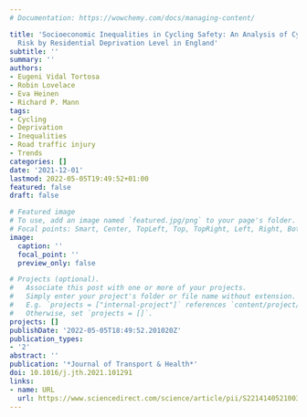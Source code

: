 ```yaml
---
# Documentation: https://wowchemy.com/docs/managing-content/

title: 'Socioeconomic Inequalities in Cycling Safety: An Analysis of Cycling Injury
  Risk by Residential Deprivation Level in England'
subtitle: ''
summary: ''
authors:
- Eugeni Vidal Tortosa
- Robin Lovelace
- Eva Heinen
- Richard P. Mann
tags:
- Cycling
- Deprivation
- Inequalities
- Road traffic injury
- Trends
categories: []
date: '2021-12-01'
lastmod: 2022-05-05T19:49:52+01:00
featured: false
draft: false

# Featured image
# To use, add an image named `featured.jpg/png` to your page's folder.
# Focal points: Smart, Center, TopLeft, Top, TopRight, Left, Right, BottomLeft, Bottom, BottomRight.
image:
  caption: ''
  focal_point: ''
  preview_only: false

# Projects (optional).
#   Associate this post with one or more of your projects.
#   Simply enter your project's folder or file name without extension.
#   E.g. `projects = ["internal-project"]` references `content/project/deep-learning/index.md`.
#   Otherwise, set `projects = []`.
projects: []
publishDate: '2022-05-05T18:49:52.201020Z'
publication_types:
- '2'
abstract: ''
publication: '*Journal of Transport & Health*'
doi: 10.1016/j.jth.2021.101291
links:
- name: URL
  url: https://www.sciencedirect.com/science/article/pii/S2214140521003212
---
```

